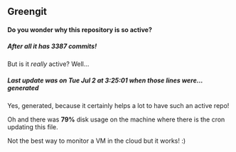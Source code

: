 ## Greengit

#### Do you wonder why this repository is so active?

##### After all it has 3387 commits!

But is it *really* active? Well...

##### Last update was on Tue Jul 2 at 3:25:01 when those lines were... generated

Yes, generated, because it certainly helps a lot to have such an active repo!

Oh and there was **79%** disk usage on the machine
where there is the cron updating this file.

Not the best way to monitor a VM in the cloud but it works! :)
